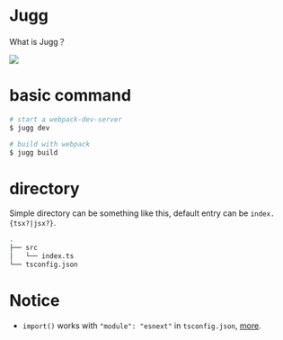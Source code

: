# Jugg

What is Jugg？

![](https://d1u5p3l4wpay3k.cloudfront.net/dota2_gamepedia/0/03/Juggernaut_icon.png?version=99b0ef7bad0a95b1a29110f536607f9e)

# basic command

```bash
# start a webpack-dev-server
$ jugg dev

# build with webpack
$ jugg build
```

# directory

Simple directory can be something like this, default entry can be `index.{tsx?|jsx?}`.

```bash
.
├── src
│   └── index.ts
└── tsconfig.json

```

# Notice

- `import()` works with `"module": "esnext"` in `tsconfig.json`, [more](https://github.com/webpack/webpack/issues/5703#issuecomment-357512412).